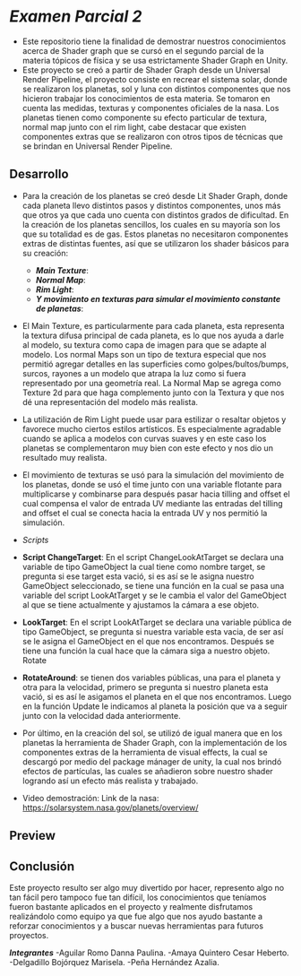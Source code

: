 # *Examen Parcial 2*
+ Este repositorio tiene la finalidad de demostrar nuestros conocimientos acerca de Shader graph que se cursó en el segundo parcial de la materia tópicos de física y se usa estrictamente Shader Graph en Unity.
+ Este proyecto se creó a partir de Shader Graph desde un Universal Render Pipeline, el proyecto consiste en recrear el sistema solar, donde se realizaron los planetas, sol y luna con distintos componentes que nos hicieron trabajar los conocimientos de esta materia. Se tomaron en cuenta las medidas, texturas y componentes oficiales de la nasa.
Los planetas tienen como componente su efecto particular de textura, normal map junto con el rim light, cabe destacar que existen componentes extras que se realizaron con otros tipos de técnicas que se brindan en Universal Render Pipeline. 

## Desarrollo 
+ Para la creación de los planetas se creó desde Lit Shader Graph, donde cada planeta llevo distintos pasos y distintos componentes, unos más que otros ya que cada uno cuenta con distintos grados de dificultad. En la creación de los planetas sencillos, los cuales en su mayoría son los que su totalidad es de gas. Estos planetas no necesitaron componentes extras de distintas fuentes, así que se utilizaron los shader básicos para su creación: 
  + ***Main Texture***: 
  + ***Normal Map***:   
  + ***Rim Light***:   
  + ***Y movimiento en texturas para simular el movimiento constante de planetas***:  

+ El Main Texture, es particularmente para cada planeta, esta representa la textura difusa principal de cada planeta, es lo que nos ayuda a darle al modelo, su textura como capa de imagen para que se adapte al modelo.
Los normal Maps son un tipo de textura especial que nos permitió agregar detalles en las superficies como golpes/bultos/bumps, surcos, rayones a un modelo que atrapa la luz como si fuera representado por una geometría real. La Normal Map se agrega como Texture 2d para que haga complemento junto con la Textura y que nos dé una representación del modelo más realista.

+ La utilización de Rim Light puede usar para estilizar o resaltar objetos y favorece mucho ciertos estilos artísticos. Es especialmente agradable cuando se aplica a modelos con curvas suaves y en este caso los planetas se complementaron muy bien con este efecto y nos dio un resultado muy realista.

+ El movimiento de texturas se usó para la simulación del movimiento de los planetas, donde se usó el time junto con una variable flotante para multiplicarse y combinarse para después pasar hacia tilling and offset el cual compensa el valor de entrada UV mediante las entradas del tilling and offset el cual se conecta hacia la entrada UV y nos permitió la simulación.

+ *Scripts*
 + **Script ChangeTarget**: En el script ChangeLookAtTarget se declara una variable de tipo GameObject la cual tiene como nombre target, se pregunta si ese target esta vació, si es así se le asigna nuestro GameObject seleccionado, se tiene una función en la cual se pasa una variable del script LookAtTarget y se le cambia el valor del GameObject al que se tiene actualmente y ajustamos la cámara a ese objeto.
 + **LookTarget**: En el script LookAtTarget se declara una variable pública de tipo GameObject, se pregunta si nuestra variable esta vacia, de ser así se le asigna el GameObject en el que nos encontramos. Después se tiene una función la cual hace que la cámara siga a nuestro objeto.
Rotate
 + **RotateAround**: se tienen dos variables públicas, una para el planeta y otra para la velocidad, primero se pregunta si nuestro planeta esta vació, si es así le asigamos el planeta en el que nos encontramos. Luego en la función Update le indicamos al planeta la posición que va a seguir junto con la velocidad dada anteriormente.

+ Por último, en la creación del sol, se utilizó de igual manera que en los planetas la herramienta de Shader Graph, con la implementación de los componentes extras de la herramienta de visual effects, la cual se descargó por medio del package mánager de unity, la cual nos brindó efectos de partículas, las cuales se añadieron sobre nuestro shader logrando así un efecto más realista y trabajado.
+ Video demostración: 
Link de la nasa: https://solarsystem.nasa.gov/planets/overview/
## Preview

## Conclusión
Este proyecto resulto ser algo muy divertido por hacer, represento algo no tan fácil pero tampoco fue tan difícil, los conocimientos que teníamos fueron bastante aplicados en el proyecto y realmente disfrutamos realizándolo como equipo ya que fue algo que nos ayudo bastante a reforzar conocimientos y a buscar nuevas herramientas para futuros proyectos. 

***Integrantes***
-Aguilar Romo Danna Paulina.
-Amaya Quintero Cesar Heberto.
-Delgadillo Bojórquez Marisela.
-Peña Hernández Azalia.
